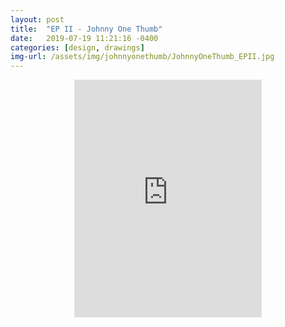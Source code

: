 ```yaml
---
layout: post
title:  "EP II - Johnny One Thumb"
date:   2019-07-19 11:21:16 -0400
categories: [design, drawings]
img-url: /assets/img/johnnyonethumb/JohnnyOneThumb_EPII.jpg
---
```

<center>
<iframe src="https://open.spotify.com/embed/album/1ts92fDNr1e7Ema61D2mGB" width="300" height="380" frameborder="0" allowtransparency="true" allow="encrypted-media"></iframe></center>
